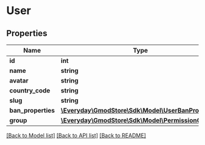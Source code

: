 # User

## Properties
Name | Type | Description | Notes
------------ | ------------- | ------------- | -------------
**id** | **int** |  | [optional] 
**name** | **string** |  | [optional] 
**avatar** | **string** |  | [optional] 
**country_code** | **string** |  | [optional] 
**slug** | **string** |  | [optional] 
**ban_properties** | [**\Everyday\GmodStore\Sdk\Model\UserBanProperties**](UserBanProperties.md) |  | [optional] 
**group** | [**\Everyday\GmodStore\Sdk\Model\PermissionGroup**](PermissionGroup.md) |  | [optional] 

[[Back to Model list]](../../README.md#documentation-for-models) [[Back to API list]](../../README.md#documentation-for-api-endpoints) [[Back to README]](../../README.md)

